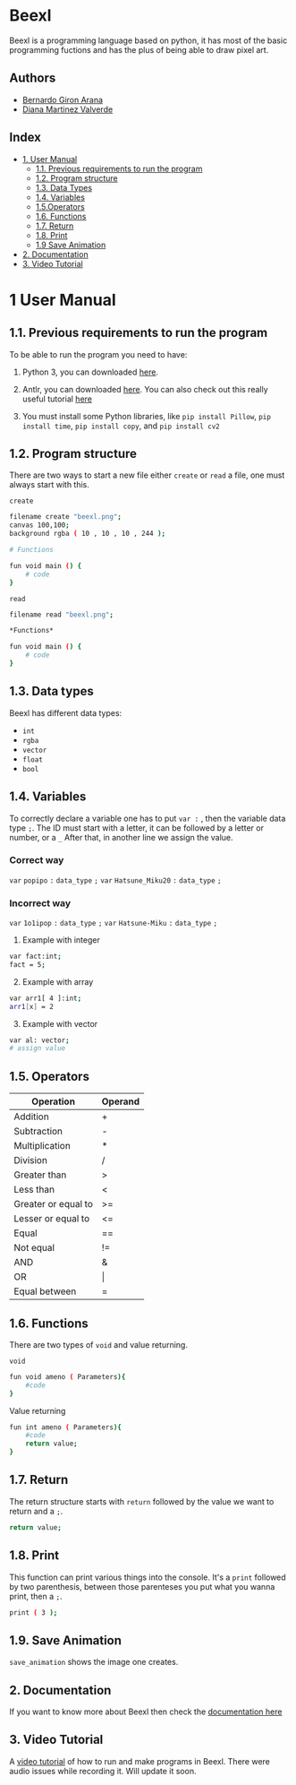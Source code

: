 # Beexl

Beexl is a programming language based on python, it has most of the basic programming fuctions and has the plus of being able to draw pixel art.

## Authors
- [Bernardo Giron Arana](https://github.com/Jobegiar99)
- [Diana Martinez Valverde](https://github.com/donut99marverde)

## Index
- [1. User Manual](#1-user-manual)
	- [1.1. Previous requirements to run the program](#11-previous-requirements-to-run-program)
	- [1.2. Program structure](#12-program-structure)
	- [1.3. Data Types](#13-data-types)
	- [1.4. Variables](#14-variables)
	- [1.5.Operators](#15-operators)
	- [1.6. Functions](#16-functions)
	- [1.7. Return](#17-return)
	- [1.8. Print](#18-print)
	- [1.9 Save Animation](#19-save-animation)
- [2. Documentation](#2-documentation)
- [3. Video Tutorial](#video-tutorial)


# 1 User Manual

## 1.1. Previous requirements to run the program

To be able to run the program you need to have:

1. Python 3, you can downloaded [here](https://www.python.org/downloads/). 

2. Antlr, you can downloaded [here](https://www.antlr.org). You can also check out this really useful tutorial [here](https://www.youtube.com/watch?v=p2gIBPz69DM)

3. You must install some Python libraries, like `pip install Pillow`, `pip install time`, `pip install copy`, and `pip install cv2`


## 1.2. Program structure

There are two ways to start a new file either `create` or `read` a file, one must always start with this.

`create`
```bash
filename create "beexl.png";
canvas 100,100;
background rgba ( 10 , 10 , 10 , 244 );

# Functions

fun void main () {
    # code
}
```

`read`
```bash
filename read "beexl.png";

*Functions*

fun void main () {
    # code
}
```

## 1.3. Data types

Beexl has different data types: 
- `int`
- `rgba`
- `vector`
- `float`
- `bool`


## 1.4. Variables

To correctly declare a variable one has to put `var :` , then the variable data type `;`. 
The ID must start with a letter, it can be followed by a letter or number, or a `_` 
After that, in another line we assign the value.

### Correct way
`var` `popipo` `:` `data_type` `;`
`var` `Hatsune_Miku20` `:` `data_type` `;`

### Incorrect way
`var` `1o1ipop` `:` `data_type` `;`
`var` `Hatsune-Miku` `:` `data_type` `;`

1. Example with integer

```sh
var fact:int;
fact = 5;
```

2. Example with array

```sh
var arr1[ 4 ]:int;
arr1[x] = 2
```

3. Example with vector
```sh
var al: vector; 
# assign value
```

## 1.5. Operators

| Operation| Operand |
| ------------- | ------------- |
| Addition  | +  |
| Subtraction  | -  |
| Multiplication  | *  |
| Division  | /  |
| Greater than  | >  |
| Less than  | <  |
| Greater or equal to  | >=  |
| Lesser or equal to  | <=  |
| Equal  | ==  |
| Not equal  | !=  |
| AND  | &  |
| OR  | \|  |
| Equal between  | =  |

## 1.6.  Functions
There are two types of `void` and value returning.

`void`
```sh
fun void ameno ( Parameters){
	#code
}
```
Value returning
```sh
fun int ameno ( Parameters){
	#code
	return value;
}
```

## 1.7. Return
The return structure starts with `return` followed by the value we want to return and a `;`. 

```sh
return value;
```

## 1.8. Print
This function can print various things into the console. It's a `print` followed by two parenthesis, between those parenteses you put what you wanna print, then a `;`. 

```sh
print ( 3 );
```

## 1.9. Save Animation
`save_animation` shows the image one creates.

## 2. Documentation

If you want to know more about Beexl then check the [documentation here](https://docs.google.com/document/d/1XxfQl1E8LS0H9Gq30Hi9CTA_gnfen0_qnIqxe5_SkVE/edit?usp=sharing)

## 3. Video Tutorial
A [video tutorial](https://drive.google.com/drive/folders/1ZlJpQWWbXlspeFnnvzQiuw5Ua5pxQJ8M?usp=sharing)  of how to run and make programs in Beexl. There were audio issues while recording it. Will update it soon.
